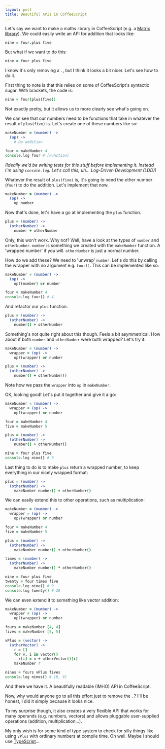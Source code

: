 ```yaml
---
layout: post
title: Beautiful APIs in CoffeeScript
---
```


Let's say we want to make a maths library in CoffeeScript (e.g. a [Matrix library](github.com/ThomWright/matrixy)). We could easily write an API for addition that looks like:

```coffeescript
nine = four.plus five
```

But what if we want to do this:

```coffeescript
nine = four plus five
```

I know it's only removing a `.`, but I think it looks a bit nicer. Let's see how to do it.

First thing to note is that this relies on some of CoffeeScript's syntactic sugar. With brackets, the code is:

```coffeescript
nine = four(plus(five))
```

Not exactly pretty, but it allows us to more clearly see what's going on.

We can see that our numbers need to be functions that take in whatever the result of `plus(five)` is. Let's create one of these numbers like so:

```coffeescript
makeNumber = (number) ->
  (op) ->
    # Do addition

four = makeNumber 4
console.log four # [Function]
```

*(Ideally we'd be writing tests for this stuff before implementing it. Instead I'm using `console.log`. Let's call this, uh... Log-Driven Development (LDD))*

Whatever the result of `plus(five)` is, it's going to need the other number (`four`) to do the addition. Let's implement that now.

```coffeescript
makeNumber = (number) ->
  (op) ->
    op number
```

Now that's done, let's have a go at implementing the `plus` function.

```coffeescript
plus = (number) ->
  (otherNumber) ->
    number + otherNumber
```

Only, this won't work. Why not? Well, have a look at the types of `number` and `otherNumber`. `number` is something we created with the `makeNumber` function. A 'wrapped number' if you will. `otherNumber` is just a normal number.

How do we add these? We need to 'unwrap' `number`. Let's do this by calling the wrapper with no argument e.g. `four()`. This can be implemented like so:

```coffeescript
makeNumber = (number) ->
  (op) ->
    op?(number) or number

four = makeNumber 4
console.log four() # 4
```

And refactor our `plus` function:

```coffeescript
plus = (number) ->
  (otherNumber) ->
    number() + otherNumber
```

Something's not quite right about this though. Feels a bit asymmetrical. How about if both `number` and `otherNumber` were both wrapped? Let's try it.

```coffeescript
makeNumber = (number) ->
  wrapper = (op) ->
    op?(wrapper) or number

plus = (number) ->
  (otherNumber) ->
    number() + otherNumber()
```

Note how we pass the `wrapper` into `op` in `makeNumber`.

OK, looking good! Let's put it together and give it a go:

```coffeescript
makeNumber = (number) ->
  wrapper = (op) ->
    op?(wrapper) or number

four = makeNumber 4
five = makeNumber 5

plus = (number) ->
  (otherNumber) ->
    number() + otherNumber()

nine = four plus five
console.log nine() # 9
```

Last thing to do is to make `plus` return a wrapped number, to keep everything in our nicely wrapped format:

```coffeescript
plus = (number) ->
  (otherNumber) ->
    makeNumber number() + otherNumber()
```

We can easily extend this to other operations, such as multiplication:

```coffeescript
makeNumber = (number) ->
  wrapper = (op) ->
    op?(wrapper) or number

four = makeNumber 4
five = makeNumber 5

plus = (number) ->
  (otherNumber) ->
    makeNumber number() + otherNumber()

times = (number) ->
  (otherNumber) ->
    makeNumber number() * otherNumber()

nine = four plus five
twenty = four times five
console.log nine() # 9
console.log twenty() # 20
```

We can even extend it to something like vector addition:

```coffeescript
makeNumber = (number) ->
  wrapper = (op) ->
    op?(wrapper) or number

fours = makeNumber [4, 4]
fives = makeNumber [5, 5]

vPlus = (vector) ->
  (otherVector) ->
    r = []
    for v, i in vector()
      r[i] = v + otherVector()[i]
    makeNumber r

nines = fours vPlus fives
console.log nines() # [9, 9]
```

And there we have it. A beautifully readable (IMHO) API in CoffeeScript.

Now, why would anyone go to all this effort just to remove the `.`? I'll be honest, I did it simply because it looks nice.

To my surprise though, it also creates a very flexible API that works for many operands (e.g. numbers, vectors) and allows pluggable user-supplied operations (addition, multiplication...).

My only wish is for some kind of type system to check for silly things like using `vPlus` with ordinary numbers at compile time. Oh well. Maybe I should use [TypeScript](http://www.typescriptlang.org/)...

